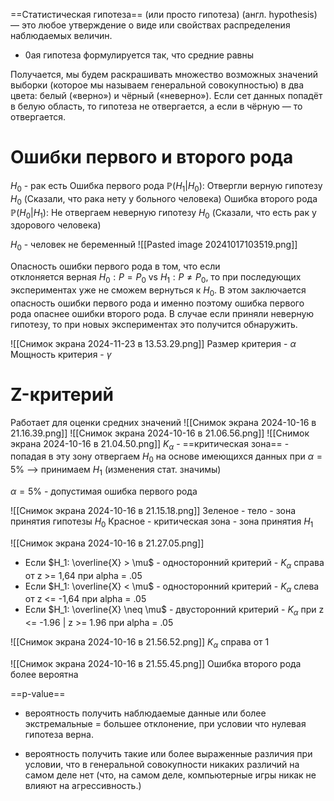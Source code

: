 ==Статистическая гипотеза== (или просто гипотеза) (англ. hypothesis) — это любое утверждение о виде или свойствах распределения наблюдаемых величин.

* 0ая гипотеза формулируется так, что средние равны

Получается, мы будем раскрашивать множество возможных значений выборки (которое мы называем генеральной совокупностью) в два цвета: белый («верно») и чёрный («неверно»). Если сет данных попадёт в белую область, то гипотеза не отвергается, а если в чёрную — то отвергается.
# Ошибки первого и второго рода
$H_0$ - рак есть
Ошибка первого рода $\mathbb{P}(H_1 | H_0)$: Отвергли верную гипотезу $H_0$
(Сказали, что рака нету у больного человека)
Ошибка второго рода $\mathbb{P}(H_0 | H_1)$: Не отвергаем неверную гипотезу $H_0$
(Сказали, что есть рак у здорового человека)

$H_0$ - человек не беременный
![[Pasted image 20241017103519.png]]

Опасность ошибки первого рода в том, что если отклоняется верная $H_0:P=P_0$ vs $H_1:P≠P_0$​, то при последующих экспериментах уже не сможем вернуться к $H_0$​. В этом заключается опасность ошибки первого рода и именно поэтому ошибка первого рода опаснее ошибки второго рода. В случае если приняли неверную гипотезу, то при новых экспериментах это получится обнаружить.

![[Снимок экрана 2024-11-23 в 13.53.29.png]]
Размер критерия - $\alpha$
Мощность критерия - $\gamma$
# Z-критерий
Работает для оценки средних значений
![[Снимок экрана 2024-10-16 в 21.16.39.png]]
![[Снимок экрана 2024-10-16 в 21.06.56.png]]
![[Снимок экрана 2024-10-16 в 21.04.50.png]]
$K_{\alpha}$ - ==критическая зона== - попадая в эту зону отвергаем $H_0$ на основе имеющихся данных при $\alpha = 5\%$ —> принимаем $H_1$ (изменения стат. значимы)

${\alpha} = 5\%$ - допустимая ошибка первого рода

![[Снимок экрана 2024-10-16 в 21.15.18.png]]
Зеленое - тело - зона принятия гипотезы $H_0$
Красное - критическая зона - зона принятия $H_1$

![[Снимок экрана 2024-10-16 в 21.27.05.png]]
- Если $H_1: \overline{X} > \mu$ - односторонний критерий - $K_{\alpha}$ справа от z >= 1,64 при alpha = .05
- Если $H_1: \overline{X} < \mu$ - односторонний критерий - $K_{\alpha}$ слева от z <= -1,64 при alpha = .05
- Если $H_1: \overline{X} \neq \mu$ - двусторонний критерий - $K_{\alpha}$ при z <= -1.96 | z >= 1.96 при alpha = .05


![[Снимок экрана 2024-10-16 в 21.56.52.png]]
$K_{\alpha}$ справа от 1

![[Снимок экрана 2024-10-16 в 21.55.45.png]]
Ошибка второго рода более вероятна

==p-value==
- вероятность получить наблюдаемые данные или более экстремальные = большее отклонение, при условии что нулевая гипотеза верна. 

- вероятность получить такие или более выраженные различия при условии, что в генеральной совокупности никаких различий на самом деле нет (что, на самом деле, компьютерные игры никак не влияют на агрессивность.)
